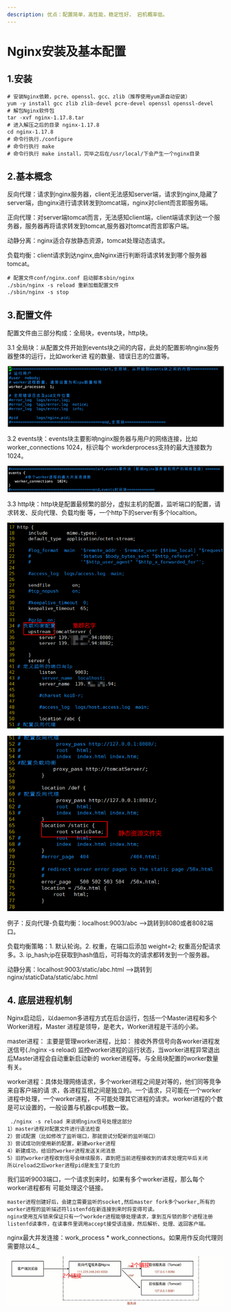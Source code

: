 ```yaml
---
description: 优点：配置简单，高性能，稳定性好， 宕机概率低。
---
```


# Nginx安装及基本配置

## 1.安装

```
# 安装Nginx依赖，pcre、openssl、gcc、zlib（推荐使⽤yum源⾃动安装）
yum -y install gcc zlib zlib-devel pcre-devel openssl openssl-devel
# 解包Nginx软件包
tar -xvf nginx-1.17.8.tar
# 进⼊解压之后的⽬录 nginx-1.17.8
cd nginx-1.17.8
# 命令⾏执⾏./configure
# 命令⾏执⾏ make
# 命令⾏执⾏ make install，完毕之后在/usr/local/下会产⽣⼀个nginx⽬录
```

## 2.基本概念

反向代理：请求到nginx服务器，client无法感知server端，请求到nginx,隐藏了server端，由nginx进行请求转发到tomcat端，nginx对client而言即服务端。

正向代理：对server端tomcat而言，无法感知client端，client端请求到达一个服务器，服务器再将请求转发到tomcat,服务器对tomcat而言即客户端。

动静分离：nginx适合存放静态资源，tomcat处理动态请求。

负载均衡：client请求到达nginx,由Nginx进行判断将请求转发到哪个服务器tomcat。

```
# 配置文件conf/nginx.conf 启动脚本sbin/nginx
./sbin/nginx -s reload 重新加载配置文件
./sbin/nginx -s stop 
```

## 3.配置文件

配置文件由三部分构成：全局块，events块，http块。

3.1 全局块：从配置⽂件开始到events块之间的内容，此处的配置影响nginx服务器整体的运⾏，⽐如worker进 程的数量、错误⽇志的位置等。

![全局块](<../../.gitbook/assets/image (38) (1).png>)

3.2 events块：events块主要影响nginx服务器与⽤户的⽹络连接，⽐如worker\_connections 1024，标识每个 workderprocess⽀持的最⼤连接数为1024。

![events块](<../../.gitbook/assets/image (37).png>)

3.3 http块：http块是配置最频繁的部分，虚拟主机的配置，监听端⼝的配置，请求转发、反向代理、负载均衡 等，一个http下的server有多个localtion。

![](<../../.gitbook/assets/image (40) (1) (1).png>)

![](<../../.gitbook/assets/image (36) (1).png>)

例子：反向代理-负载均衡：localhost:9003/abc -->跳转到8080或者8082端口。

负载均衡策略：1. 默认轮询。2. 权重，在端口后添加 weight=2; 权重高分配请求多。3. ip\_hash;ip在获取到hash值后，可将每次的请求都转发到一个服务器。

动静分离：localhost:9003/static/abc.html -->跳转到nginx/staticData/static/abc.html

## 4. 底层进程机制

Nginx启动后，以daemon多进程⽅式在后台运⾏，包括⼀个Master进程和多个Worker进程，Master 进程是领导，是⽼⼤，Worker进程是⼲活的⼩弟。

master进程： 主要是管理worker进程，⽐如： 接收外界信号向各worker进程发送信号(./nginx -s reload) 监控worker进程的运⾏状态，当worker进程异常退出后Master进程会⾃动重新启动新的 worker进程等。与全局块配置的worker数量有关。

worker进程：具体处理⽹络请求，多个worker进程之间是对等的，他们同等竞争来⾃客户端的请 求，各进程互相之间是独⽴的。⼀个请求，只可能在⼀个worker进程中处理，⼀个worker进程， 不可能处理其它进程的请求。worker进程的个数是可以设置的，⼀般设置与机器cpu核数⼀致。

```
 ./nginx -s reload 来说明nginx信号处理这部分
1）master进程对配置⽂件进⾏语法检查
2）尝试配置（⽐如修改了监听端⼝，那就尝试分配新的监听端⼝）
3）尝试成功则使⽤新的配置，新建worker进程
4）新建成功，给旧的worker进程发送关闭消息
5）旧的worker进程收到信号会继续服务，直到把当前进程接收到的请求处理完毕后关闭
所以reload之后worker进程pid是发⽣了变化的
```

我们监听9003端⼝，⼀个请求到来时，如果有多个worker进程，那么每个worker进程都有 可能处理这个链接。

```
master进程创建好后，会建立需要监听的socket,然后master fork多个worker,所有的
worker进程的监听描述符listenfd在新连接到来时将变得可读。
nginx使⽤互斥锁来保证只有⼀个workder进程能够处理请求，拿到互斥锁的那个进程注册 
listenfd读事件，在读事件⾥调⽤accept接受该连接，然后解析、处理、返回客户端。
```

nginx最大并发连接：work_process \* work\_connections。如果用作反向代理则需要除以4._

![](<../../.gitbook/assets/image (41) (1).png>)
